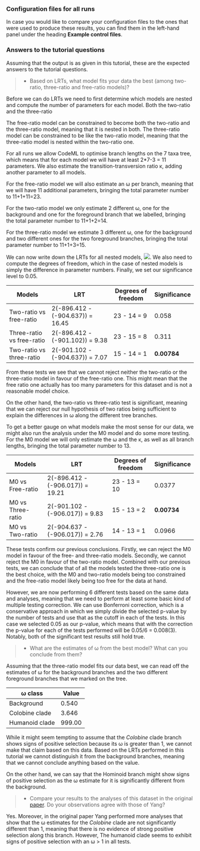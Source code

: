 ### Configuration files for all runs

In case you would like to compare your configuration files to the ones that were used to produce these results, you can find them in the left-hand panel under the heading **Example control files**.

### Answers to the tutorial questions

Assuming that the output is as given in this tutorial, these are the expected answers to the tutorial questions.

> - Based on LRTs, what model fits your data the best (among two-ratio, three-ratio and free-ratio models)? 

Before we can do LRTs we need to first determine which models are nested and compute the number of parameters for each model. Both the two-ratio and the three-ratio

The free-ratio model can be constrained to become both the two-ratio and the three-ratio model, meaning that it is nested in both. The three-ratio model can be constrained to be like the two-ratio model, meaning that the three-ratio model is nested within the two-ratio one.

For all runs we allow CodeML to optimise branch lengths on the 7 taxa tree, which means that for each model we will have at least 2*7-3 = 11 parameters. We also estimate the transition-transversion ratio κ, adding another parameter to all models.

For the free-ratio model we will also estimate an ω per branch, meaning that we will have 11 additional parameters, bringing the total parameter number to 11+1+11=23.

For the two-ratio model we only estimate 2 different ω, one for the background and one for the foreground branch that we labelled, bringing the total parameter number to 11+1+2=14.

For the three-ratio model we estimate 3 different ω, one for the background and two different ones for the two foreground branches, bringing the total parameter number to 11+1+3=15.

We can now write down the LRTs for all nested models, <img src="https://render.githubusercontent.com/render/math?math=2\Delta l = 2(l_\mathrm{nested} - l_\mathrm{null})">. We also need to compute the degrees of freedom, which in the case of nested models is simply the difference in parameter numbers. Finally, we set our significance level to 0.05.

| Models                    | LRT                              | Degrees of freedom | Significance |
| ------------------------- | -------------------------------- | ------------------ | ------------ |
| Two-ratio vs free-ratio   | 2(-896.412 - (-904.637)) = 16.45 | 23 - 14 = 9        | 0.058        |
| Three-ratio vs free-ratio | 2(-896.412 - (-901.102)) = 9.38  | 23 - 15 = 8        | 0.311        |
| Two-ratio vs three-ratio  | 2(-901.102 - (-904.637)) = 7.07  | 15 - 14 = 1        | **0.00784**  |

From these tests we see that we cannot reject neither the two-ratio or the three-ratio model in favour of the free-ratio one. This might mean that the free ratio one actually has too many parameters for this dataset and is not a reasonable model choice.

On the other hand, the two-ratio vs three-ratio test is significant, meaning that we can reject our null hypothesis of two ratios being sufficient to explain the differences in ω along the different tree branches.

To get a better gauge on what models make the most sense for our data, we might also run the analysis under the M0 model and do some more testing. For the M0 model we will only estimate the ω and the κ, as well as all branch lengths, bringing the total parameter number to 13.

| Models            | LRT                              | Degrees of freedom | Significance |
| ----------------- | -------------------------------- | ------------------ | ------------ |
| M0 vs Free-ratio  | 2(-896.412 - (-906.017)) = 19.21 | 23 - 13 = 10       | 0.0377       |
| M0 vs Three-ratio | 2(-901.102 - (-906.017)) = 9.83  | 15 - 13 = 2        | **0.00734**  |
| M0 vs Two-ratio   | 2(-904.637 - (-906.017)) = 2.76  | 14 - 13 = 1        | 0.0966       |

These tests confirm our previous conclusions. Firstly, we can reject the M0 model in favour of the free- and three-ratio models. Secondly, we cannot reject the M0 in favour of the two-ratio model. Combined with our previous tests, we can conclude that of all the models tested the three-ratio one is the best choice, with the M0 and two-ratio models being too constrained and the free-ratio model likely being too free for the data at hand.

However, we are now performing 6 different tests based on the same data and analyses, meaning that we need to perform at least some basic kind of multiple testing correction. We can use Bonferroni correction, which is a conservative approach in which we simply divide the selected p-value by the number of tests and use that as the cutoff in each of the tests. In this case we selected 0.05 as our p-value, which means that with the correction the p-value for each of the tests performed will be 0.05/6 = 0.008(3). Notably, both of the significant test results still hold true.

> - What are the estimates of ω from the best model? What can you conclude from them?

Assuming that the three-ratio model fits our data best, we can read off the estimates of ω for the background branches and the two different foreground branches that we marked on the tree.

| ω class        | Value  |
| -------------- | ------ |
| Background     | 0.540  |
| Colobine clade | 3.646  |
| Humanoid clade | 999.00 |

While it might seem tempting to assume that the *Colobine* clade branch shows signs of positive selection because its ω is greater than 1, we cannot make that claim based on this data. Based on the LRTs performed in this tutorial we cannot distinguish it from the background branches, meaning that we cannot conclude anything based on the value.

On the other hand, we can say that the Hominoid branch might show signs of positive selection as the ω estimate for it is significantly different from the background.

> - Compare your results to the analyses of this dataset in the original [paper](https://academic.oup.com/mbe/article/15/5/568/987857?login=false). Do your observations agree with those of Yang?

Yes. Moreover, in the original paper Yang performed more analyses that show that the ω estimates for the *Colobine* clade are not significantly different than 1, meaning that there is no evidence of strong positive selection along this branch. However, The humanoid clade seems to exhibit signs of positive selection with an ω > 1 in all tests.
